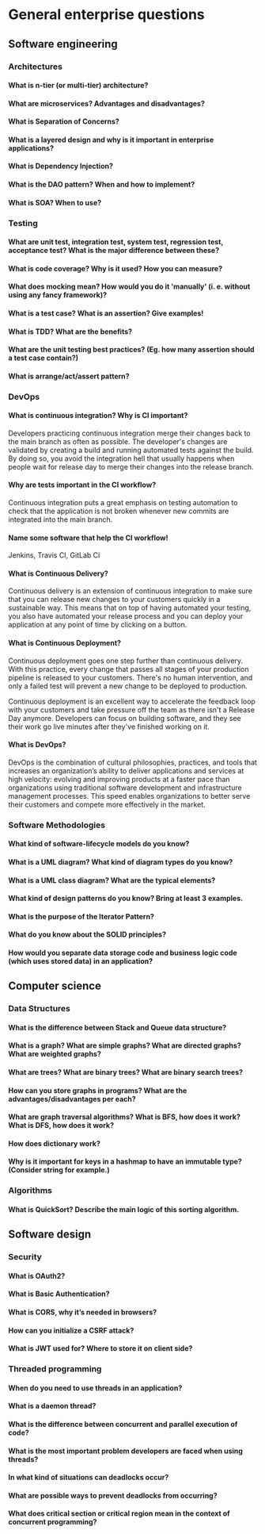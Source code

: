# General enterprise questions

## Software engineering

### Architectures

#### What is n-tier (or multi-tier) architecture?
#### What are microservices? Advantages and disadvantages?
#### What is Separation of Concerns?
#### What is a layered design and why is it important in enterprise applications?
#### What is Dependency Injection?
#### What is the DAO pattern? When and how to implement?
#### What is SOA? When to use?

### Testing
#### What are unit test, integration test, system test, regression test, acceptance test? What is the major difference between these?
#### What is code coverage? Why is it used? How you can measure?
#### What does mocking mean? How would you do it 'manually' (i. e. without using any fancy framework)?
#### What is a test case? What is an assertion? Give examples!
#### What is TDD? What are the benefits?
#### What are the unit testing best practices? (Eg. how many assertion should a test case contain?)
#### What is arrange/act/assert pattern?

### DevOps
#### What is continuous integration? Why is CI important?
Developers practicing continuous integration merge their changes back to the main branch as often as possible. The developer's changes are validated by creating a build and running automated tests against the build. By doing so, you avoid the integration hell that usually happens when people wait for release day to merge their changes into the release branch.
#### Why are tests important in the CI workflow?
Continuous integration puts a great emphasis on testing automation to check that the application is not broken whenever new commits are integrated into the main branch.
#### Name some software that help the CI workflow!
Jenkins, Travis CI, GitLab Ci
#### What is Continuous Delivery?
Continuous delivery is an extension of continuous integration to make sure that you can release new changes to your customers quickly in a sustainable way. This means that on top of having automated your testing, you also have automated your release process and you can deploy your application at any point of time by clicking on a button.
#### What is Continuous Deployment?
Continuous deployment goes one step further than continuous delivery. With this practice, every change that passes all stages of your production pipeline is released to your customers. There's no human intervention, and only a failed test will prevent a new change to be deployed to production.

Continuous deployment is an excellent way to accelerate the feedback loop with your customers and take pressure off the team as there isn't a Release Day anymore. Developers can focus on building software, and they see their work go live minutes after they've finished working on it.

#### What is DevOps?
DevOps is the combination of cultural philosophies, practices, and tools that increases an organization’s ability to deliver applications and services at high velocity: evolving and improving products at a faster pace than organizations using traditional software development and infrastructure management processes. This speed enables organizations to better serve their customers and compete more effectively in the market.



### Software Methodologies
#### What kind of software-lifecycle models do you know?
#### What is a UML diagram? What kind of diagram types do you know?
#### What is a UML class diagram? What are the typical elements?
#### What kind of design patterns do you know? Bring at least 3 examples.
#### What is the purpose of the Iterator Pattern?
#### What do you know about the SOLID principles?
#### How would you separate data storage code and business logic code (which uses stored data) in an application?

## Computer science

### Data Structures
#### What is the difference between Stack and Queue data structure?
#### What is a graph? What are simple graphs? What are directed graphs? What are weighted graphs?
#### What are trees? What are binary trees? What are binary search trees?
#### How can you store graphs in programs? What are the advantages/disadvantages per each?
#### What are graph traversal algorithms? What is BFS, how does it work? What is DFS, how does it work?
#### How does dictionary work?
#### Why is it important for keys in a hashmap to have an immutable type? (Consider string for example.)

### Algorithms
#### What is QuickSort? Describe the main logic of this sorting algorithm.

## Software design

### Security

#### What is OAuth2?
#### What is Basic Authentication?
#### What is CORS, why it’s needed in browsers?
#### How can you initialize a CSRF attack?
#### What is JWT used for? Where to store it on client side?

### Threaded programming

#### When do you need to use threads in an application?
#### What is a daemon thread?
#### What is the difference between concurrent and parallel execution of code?
#### What is the most important problem developers are faced when using threads?
#### In what kind of situations can deadlocks occur?
#### What are possible ways to prevent deadlocks from occurring?
#### What does critical section or critical region mean in the context of concurrent programming?
